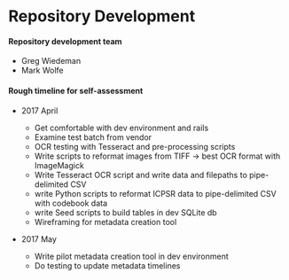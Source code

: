 # Repository Development

#### Repository development team
* Greg Wiedeman
* Mark Wolfe

#### Rough timeline for self-assessment

* 2017 April
	* Get comfortable with dev environment and rails
	* Examine test batch from vendor
	* OCR testing with Tesseract and pre-processing scripts
	* Write scripts to reformat images from TIFF -> best OCR format with ImageMagick
	* Write Tesseract OCR script and write data and filepaths to pipe-delimited CSV
	* write Python scripts to reformat ICPSR data to pipe-delimited CSV with codebook data
	* write Seed scripts to build tables in dev SQLite db
	* Wireframing for metadata creation tool
	
* 2017 May
	* Write pilot metadata creation tool in dev environment
	* Do testing to update metadata timelines